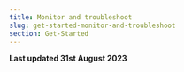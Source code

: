 ```yaml
---
title: Monitor and troubleshoot
slug: get-started-monitor-and-troubleshoot
section: Get-Started
---
```


**Last updated 31st August 2023**

